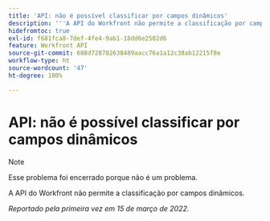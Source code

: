 ```yaml
---
title: 'API: não é possível classificar por campos dinâmicos'
description: '''A API do Workfront não permite a classificação por campos dinâmicos. ”'
hidefromtoc: true
exl-id: f681fca8-7def-4fe4-9ab1-18dd6e2502d6
feature: Workfront API
source-git-commit: 688d728782638489aacc76a1a12c38ab12215f8e
workflow-type: ht
source-wordcount: '47'
ht-degree: 100%

---
```


# API: não é possível classificar por campos dinâmicos

<!--Requested article: Article exists to let people know they can't do this.-->

>[!NOTE]
>
>Esse problema foi encerrado porque não é um problema.

A API do Workfront não permite a classificação por campos dinâmicos.

_Reportado pela primeira vez em 15 de março de 2022._
